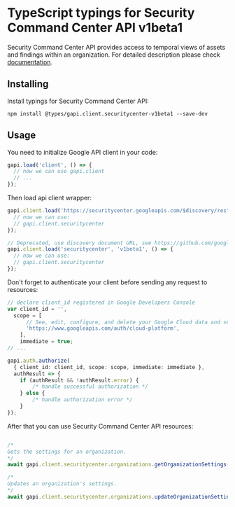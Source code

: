 # TypeScript typings for Security Command Center API v1beta1

Security Command Center API provides access to temporal views of assets and findings within an organization.
For detailed description please check [documentation](https://cloud.google.com/security-command-center).

## Installing

Install typings for Security Command Center API:

```
npm install @types/gapi.client.securitycenter-v1beta1 --save-dev
```

## Usage

You need to initialize Google API client in your code:

```typescript
gapi.load('client', () => {
  // now we can use gapi.client
  // ...
});
```

Then load api client wrapper:

```typescript
gapi.client.load('https://securitycenter.googleapis.com/$discovery/rest?version=v1beta1', () => {
  // now we can use:
  // gapi.client.securitycenter
});
```

```typescript
// Deprecated, use discovery document URL, see https://github.com/google/google-api-javascript-client/blob/master/docs/reference.md#----gapiclientloadname----version----callback--
gapi.client.load('securitycenter', 'v1beta1', () => {
  // now we can use:
  // gapi.client.securitycenter
});
```

Don't forget to authenticate your client before sending any request to resources:

```typescript
// declare client_id registered in Google Developers Console
var client_id = '',
  scope = [
      // See, edit, configure, and delete your Google Cloud data and see the email address for your Google Account.
      'https://www.googleapis.com/auth/cloud-platform',
    ],
    immediate = true;
// ...

gapi.auth.authorize(
  { client_id: client_id, scope: scope, immediate: immediate },
  authResult => {
    if (authResult && !authResult.error) {
        /* handle successful authorization */
    } else {
        /* handle authorization error */
    }
});
```

After that you can use Security Command Center API resources: <!-- TODO: make this work for multiple namespaces -->

```typescript

/*
Gets the settings for an organization.
*/
await gapi.client.securitycenter.organizations.getOrganizationSettings({ name: "name",  });

/*
Updates an organization's settings.
*/
await gapi.client.securitycenter.organizations.updateOrganizationSettings({ name: "name",  });
```

